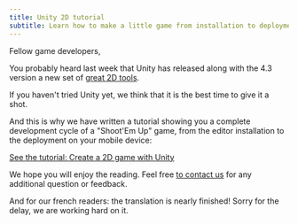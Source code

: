 ```yaml
---
title: Unity 2D tutorial
subtitle: Learn how to make a little game from installation to deployment
---
```


Fellow game developers,

You probably heard last week that Unity has released along with the 4.3 version a new set of [great 2D tools](http://unity3d.com/unity/whats-new/unity-4.3).

If you haven't tried Unity yet, we think that it is the best time to give it a shot.

And this is why we have written a tutorial showing you a complete development cycle of a "Shoot'Em Up" game, from the editor installation to the deployment on your mobile device:

[See the tutorial: Create a 2D game with Unity](http://pixelnest.io/tutorials/2d-game-unity/)

We hope you will enjoy the reading. Feel free [to contact us](http://pixelnest.io/contact/) for any additional question or feedback.

And for our french readers: the translation is nearly finished! Sorry for the delay, we are working hard on it.
